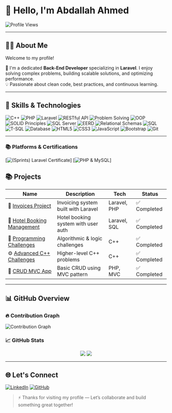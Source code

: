 # 👋 Hello, I'm Abdallah Ahmed 
![Profile Views](https://komarev.com/ghpvc/?username=devAbdallahAhmed&color=blue)

---

## 🧑‍💻 About Me

Welcome to my profile!

🎯 I'm a dedicated **Back-End Developer** specializing in **Laravel**. I enjoy solving complex problems, building scalable solutions, and optimizing performance.  
💡 Passionate about clean code, best practices, and continuous learning.

---



## 💼 Skills & Technologies

![C++](https://img.shields.io/badge/C++-00599C?logo=c%2B%2B&logoColor=white)
![PHP](https://img.shields.io/badge/-PHP-777BB4?logo=php&logoColor=white)
![Laravel](https://img.shields.io/badge/-Laravel-FF2D20?logo=laravel&logoColor=white)
![RESTful API](https://img.shields.io/badge/RESTful%20API-Available-blue?logo=postman&logoColor=white)
![Problem Solving](https://img.shields.io/badge/Problem%20Solving-FF4500?logo=lightbulb&logoColor=white)
![OOP](https://img.shields.io/badge/OOP-228B22?logo=oop&logoColor=white)
![SOLID Principles](https://img.shields.io/badge/SOLID-0078D4?logo=dotnet&logoColor=white)
![SQL Server](https://img.shields.io/badge/SQL%20Server-B7312C?logo=microsoftsqlserver&logoColor=white)
![EERD](https://img.shields.io/badge/EERD-4B8BBE?logo=diagram&logoColor=white)
![Relational Schemas](https://img.shields.io/badge/Relational%20Schemas-16A085?logo=table&logoColor=white)
![SQL](https://img.shields.io/badge/SQL-4479A1?logo=sql&logoColor=white)
![T-SQL](https://img.shields.io/badge/T--SQL-CC2927?logo=microsoftsqlserver&logoColor=white)
![Database](https://img.shields.io/badge/Database-F39C12?logo=database&logoColor=white)
![HTML5](https://img.shields.io/badge/HTML5-FF5722?logo=html5&logoColor=white)
![CSS3](https://img.shields.io/badge/CSS3-2965F1?logo=css3&logoColor=white)
![JavaScript](https://img.shields.io/badge/-JavaScript-F7DF1E?logo=javascript&logoColor=black)
![Bootstrap](https://img.shields.io/badge/Bootstrap-7952B3?logo=bootstrap&logoColor=white)
![Git](https://img.shields.io/badge/Git-F05032?logo=git&logoColor=white)

---

### 📚 Platforms & Certifications

[![(Sprints) Laravel Certificate](https://drive.google.com/file/d/1K0hwJhhiS2Gw3OFo8K20lYDxHymrPqa8/view)]
[![PHP & MySQL](https://drive.google.com/file/d/1K0hwJhhiS2Gw3OFo8K20lYDxHymrPqa8/view)]

## 📚 Projects

| Name | Description | Tech | Status |
|------|-------------|------|--------|
| 🧾 [Invoices Project](https://github.com/devAbdallahAhmed/invoices_project.php) | Invoicing system built with Laravel | Laravel, PHP | ✅ Completed |
| 🏨 [Hotel Booking Management](https://github.com/devAbdallahAhmed/Hotel-Booking-Management) | Hotel booking system with user auth | Laravel, SQL | ✅ Completed |
| 🎯 [Programming Challenges](https://github.com/devAbdallahAhmed/Programming-Challenges-CPlusPlus) | Algorithmic & logic challenges | C++ | ✅ Completed |
| ⚙️ [Advanced C++ Challenges](https://github.com/devAbdallahAhmed/Advanced-Challenges-CPlusPlus) | Higher-level C++ problems | C++ | ✅ Completed |
| 🔄 [CRUD MVC App](https://github.com/devAbdallahAhmed/crud-mvc.php) | Basic CRUD using MVC pattern | PHP, MVC | ✅ Completed |

---

## 📊 GitHub Overview

### 🔥 Contribution Graph
![Contribution Graph](https://github-readme-activity-graph.vercel.app/graph?username=devAbdallahAhmed&theme=radical)

### 📈 GitHub Stats  
<div align="center">
  <img src="https://github-readme-stats.vercel.app/api?username=devAbdallahAhmed&show_icons=true&theme=radical" />
  <img src="https://github-readme-stats.vercel.app/api/top-langs/?username=devAbdallahAhmed&layout=compact&theme=radical&langs_count=10" />
</div>

---

## 🌐 Let's Connect

[![LinkedIn](https://img.shields.io/badge/Followers-500-blue?style=for-the-badge&logo=linkedin&logoColor=white)](https://www.linkedin.com/in/devabdallah-ahmed)
[![GitHub](https://img.shields.io/badge/GitHub-333333?style=for-the-badge&logo=github&logoColor=white)](https://github.com/devAbdallahAhmed)

> ⚡ Thanks for visiting my profile — Let’s collaborate and build something great together!
